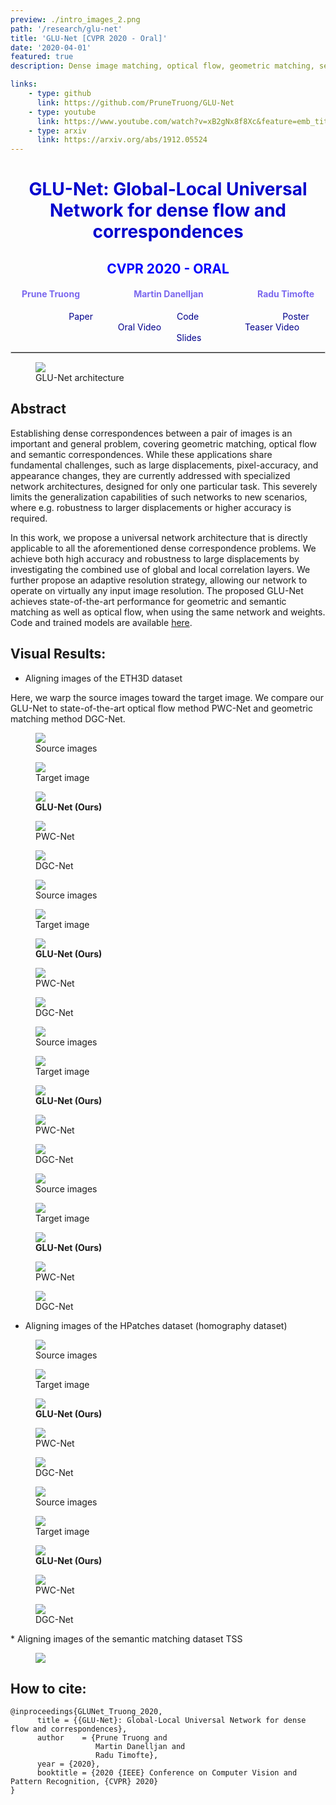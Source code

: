 ```yaml
---
preview: ./intro_images_2.png
path: '/research/glu-net'
title: 'GLU-Net [CVPR 2020 - Oral]'
date: '2020-04-01'
featured: true
description: Dense image matching, optical flow, geometric matching, semantic matching 

links:
    - type: github
      link: https://github.com/PruneTruong/GLU-Net
    - type: youtube
      link: https://www.youtube.com/watch?v=xB2gNx8f8Xc&feature=emb_title
    - type: arxiv
      link: https://arxiv.org/abs/1912.05524
---
```



# <div align="center"><span style="color:MediumBlue">GLU-Net: Global-Local Universal Network for dense flow and correspondences</span></div>
## <div align="center"><span style="color:Blue">CVPR 2020 - ORAL</span></div>
#### <div align="center"><span style="color:MediumSlateBlue">Prune Truong &nbsp;&nbsp;&nbsp;&nbsp;&nbsp;&nbsp;&nbsp;&nbsp;&nbsp;&nbsp;&nbsp;&nbsp; &nbsp;&nbsp;&nbsp;&nbsp;&nbsp;&nbsp;&nbsp;&nbsp;&nbsp;&nbsp;&nbsp;&nbsp;<a href="https://martin-danelljan.github.io/"  style="text-decoration: none;color: MediumSlateBlue">Martin Danelljan</a> &nbsp;&nbsp;&nbsp;&nbsp;&nbsp;&nbsp;&nbsp;&nbsp;&nbsp;&nbsp;&nbsp;&nbsp; &nbsp;&nbsp;&nbsp;&nbsp;&nbsp;&nbsp;&nbsp;&nbsp;&nbsp;&nbsp;&nbsp;&nbsp;<a href="http://people.ee.ethz.ch/~timofter/"  style="text-decoration: none;color: MediumSlateBlue">Radu Timofte</a></span></div>

<div align="center">
&nbsp;&nbsp;&nbsp;&nbsp;&nbsp;&nbsp;&nbsp;&nbsp;&nbsp;&nbsp;&nbsp;&nbsp;&nbsp;&nbsp;&nbsp;&nbsp;
<a href="https://arxiv.org/abs/1912.05524"  style="text-decoration: none;color: DarkBlue ">Paper</a> &nbsp;&nbsp;&nbsp;&nbsp;&nbsp;&nbsp;&nbsp;&nbsp;&nbsp;&nbsp;&nbsp;&nbsp;&nbsp;&nbsp;&nbsp;&nbsp;&nbsp;&nbsp;&nbsp;&nbsp;&nbsp;&nbsp;&nbsp;&nbsp;&nbsp;&nbsp;&nbsp;&nbsp;&nbsp;&nbsp;&nbsp;&nbsp;
<a href="https://github.com/PruneTruong/GLU-Net"  style="text-decoration: none;color: DarkBlue ">Code</a> &nbsp;&nbsp;&nbsp;&nbsp;&nbsp;&nbsp;&nbsp;&nbsp;&nbsp;&nbsp;&nbsp;&nbsp;&nbsp;&nbsp;&nbsp;&nbsp;&nbsp;&nbsp;&nbsp;&nbsp;&nbsp;&nbsp;&nbsp;&nbsp;&nbsp;&nbsp;&nbsp;&nbsp;&nbsp;&nbsp;&nbsp;&nbsp;
<a href="https://drive.google.com/file/d/1pS_OMZ83EG-oalD-30vDa3Ru49GWi-Ky/view?usp=sharing"  style="text-decoration: none;color: DarkBlue ">Poster</a> &nbsp;&nbsp;&nbsp;&nbsp;&nbsp;&nbsp;&nbsp;&nbsp;&nbsp;&nbsp;&nbsp;&nbsp;&nbsp;&nbsp;&nbsp;&nbsp;&nbsp;&nbsp;&nbsp;&nbsp;&nbsp;&nbsp;&nbsp;&nbsp;&nbsp;&nbsp;&nbsp;&nbsp;&nbsp;&nbsp;&nbsp;&nbsp;
<a href="https://www.youtube.com/watch?v=xB2gNx8f8Xc&feature=emb_title"  style="text-decoration: none;color: DarkBlue ">Oral Video</a> &nbsp;&nbsp;&nbsp;&nbsp;&nbsp;&nbsp;&nbsp;&nbsp;&nbsp;&nbsp;&nbsp;&nbsp;&nbsp;&nbsp;&nbsp;&nbsp;&nbsp;&nbsp;&nbsp;&nbsp;&nbsp;&nbsp;&nbsp;&nbsp;&nbsp;&nbsp;&nbsp;&nbsp;&nbsp;&nbsp;&nbsp;&nbsp;
<a href="https://www.youtube.com/watch?v=s5OUdkM9QLo"  style="text-decoration: none;color: DarkBlue ">Teaser Video</a> &nbsp;&nbsp;&nbsp;&nbsp;&nbsp;&nbsp;&nbsp;&nbsp;&nbsp;&nbsp;&nbsp;&nbsp;&nbsp;&nbsp;&nbsp;&nbsp;&nbsp;&nbsp;&nbsp;&nbsp;&nbsp;&nbsp;&nbsp;&nbsp;&nbsp;&nbsp;&nbsp;&nbsp;&nbsp;&nbsp;&nbsp;&nbsp;
<a href="GLUNet_slides.pdf" download style="text-decoration: none;color: DarkBlue ">Slides</a>&nbsp;&nbsp;&nbsp;&nbsp;&nbsp;&nbsp;&nbsp;&nbsp;&nbsp;&nbsp;&nbsp;&nbsp;&nbsp;&nbsp;&nbsp;&nbsp;</div>


<hr style="border:0.01px solid LightGray"> </hr>



<figure inline style="width: 100%">
  <img src="./glunet.png">
  <figcaption>GLU-Net architecture</figcaption>
</figure>

## Abstract
Establishing dense correspondences between a pair of images is an important and general problem, covering geometric matching, optical flow and semantic correspondences. While these applications share fundamental challenges, such as large displacements, pixel-accuracy, and appearance changes, they are currently addressed with specialized network architectures, designed for only one particular task. This severely limits the generalization capabilities of such networks to new scenarios, where e.g. robustness to larger displacements or higher accuracy is required.

In this work, we propose a universal network architecture that is directly applicable to all the aforementioned dense correspondence problems. We achieve both high accuracy and robustness to large displacements by investigating the combined use of global and local correlation layers. We further propose an adaptive resolution strategy, allowing our network to operate on virtually any input image resolution.
The proposed GLU-Net achieves state-of-the-art performance for geometric and semantic matching as well as optical flow, when using the same network and weights. Code and trained models are available [here](https://github.com/PruneTruong/GLU-Net).




## Visual Results:

* Aligning images of the ETH3D dataset

Here, we warp the source images toward the target image. We compare our GLU-Net to state-of-the-art optical flow method PWC-Net and geometric matching method DGC-Net. 

<div class="flex-row">
    <figure>
      <img src="./ETH3D/playground_135_207_158_source.gif">
      <figcaption>Source images</figcaption>
    </figure>
    <figure>
      <img src="./ETH3D/playground_135_207_158_target.gif">
      <figcaption>Target image</figcaption>
    </figure>
    <figure>
      <img src="./ETH3D/playground_135_207_158_GLUNet.gif">
      <figcaption><b>GLU-Net (Ours)</b></figcaption>
    </figure>
    <figure>
      <img src="./ETH3D/playground_135_207_158_PWCNet.gif">
      <figcaption>PWC-Net</figcaption>
    </figure>
    <figure>
      <img src="./ETH3D/playground_135_207_158_DGCNet.gif">
      <figcaption>DGC-Net </figcaption>
    </figure>
</div>

<div class="flex-row">
    <figure>
      <img src="./ETH3D/playground_0_40_source.gif">
      <figcaption>Source images</figcaption>
    </figure>
    <figure>
      <img src="./ETH3D/playground_0_40_target.gif">
      <figcaption>Target image</figcaption>
    </figure>
    <figure>
      <img src="./ETH3D/playground_0_40_GLUNet.gif">
      <figcaption><b>GLU-Net (Ours)</b></figcaption>
    </figure>
    <figure>
      <img src="./ETH3D/playground_0_40_PWCNet.gif">
      <figcaption>PWC-Net</figcaption>
    </figure>
    <figure>
      <img src="./ETH3D/playground_0_40_DGCNet.gif">
      <figcaption>DGC-Net </figcaption>
    </figure>
</div>

<div class="flex-row">
    <figure>
      <img src="./ETH3D/storage_room_2_170_200_source.gif">
      <figcaption>Source images</figcaption>
    </figure>
    <figure>
      <img src="./ETH3D/storage_room_2_170_200_target.gif">
      <figcaption>Target image</figcaption>
    </figure>
    <figure>
      <img src="./ETH3D/storage_room_2_170_200_GLUNet.gif">
      <figcaption><b>GLU-Net (Ours)</b></figcaption>
    </figure>
    <figure>
      <img src="./ETH3D/storage_room_2_170_200_PWCNet.gif">
      <figcaption>PWC-Net</figcaption>
    </figure>
    <figure>
      <img src="./ETH3D/storage_room_2_170_200_DGCNet.gif">
      <figcaption>DGC-Net </figcaption>
    </figure>
</div>


<div class="flex-row">
    <figure>
      <img src="./ETH3D/tunnel_279_315_295_source.gif">
      <figcaption>Source images</figcaption>
    </figure>
    <figure>
      <img src="./ETH3D/tunnel_279_315_295_target.gif">
      <figcaption>Target image</figcaption>
    </figure>
    <figure>
      <img src="./ETH3D/tunnel_279_315_295_GLUNet.gif">
      <figcaption><b>GLU-Net (Ours)</b></figcaption>
    </figure>
    <figure>
      <img src="./ETH3D/tunnel_279_315_295_PWCNet.gif">
      <figcaption>PWC-Net</figcaption>
    </figure>
    <figure>
      <img src="./ETH3D/tunnel_279_315_295_DGCNet.gif">
      <figcaption>DGC-Net </figcaption>
    </figure>
</div>

* Aligning images of the HPatches dataset (homography dataset)


<div class="flex-row">
    <figure>
      <img src="./HP/hp_14_source.gif">
      <figcaption>Source images</figcaption>
    </figure>
    <figure>
      <img src="./HP/hp_14_target.gif">
      <figcaption>Target image</figcaption>
    </figure>
    <figure>
      <img src="./HP/hp_14_GLUNet.gif">
      <figcaption><b>GLU-Net (Ours)</b></figcaption>
    </figure>
    <figure>
      <img src="./HP/hp_14_PWCNet.gif">
      <figcaption>PWC-Net</figcaption>
    </figure>
    <figure>
      <img src="./HP/hp_14_DGCNet.gif">
      <figcaption>DGC-Net </figcaption>
    </figure>
</div>

<div class="flex-row">
    <figure>
      <img src="./HP/hp_5_source.gif">
      <figcaption>Source images</figcaption>
    </figure>
    <figure>
      <img src="./HP/hp_5_target.gif">
      <figcaption>Target image</figcaption>
    </figure>
    <figure>
      <img src="./HP/hp_5_GLUNet.gif">
      <figcaption><b>GLU-Net (Ours)</b></figcaption>
    </figure>
    <figure>
      <img src="./HP/hp_5_PWCNet.gif">
      <figcaption>PWC-Net</figcaption>
    </figure>
    <figure>
      <img src="./HP/hp_5_DGCNet.gif">
      <figcaption>DGC-Net </figcaption>
    </figure>
</div>
* Aligning images of the semantic matching dataset TSS

<figure>
  <img src="./TSS-more.jpg">
</figure>


## How to cite:
```
@inproceedings{GLUNet_Truong_2020,
      title = {{GLU-Net}: Global-Local Universal Network for dense flow and correspondences},
      author    = {Prune Truong and
                   Martin Danelljan and
                   Radu Timofte},
      year = {2020},
      booktitle = {2020 {IEEE} Conference on Computer Vision and Pattern Recognition, {CVPR} 2020}
}
```

